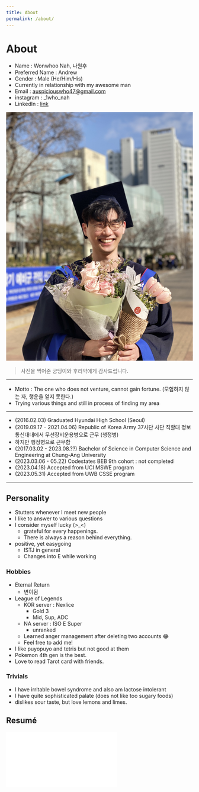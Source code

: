```yaml
---
title: About
permalink: /about/
---
```


# About

- Name : Wonwhoo Nah, 나원후
- Preferred Name : Andrew
- Gender : Male (He/Him/His)
- Currently in relationship with my awesome man
- Email : auspiciouswho47@gmail.com
- instagram : _1who_nah
- LinkedIn : [link](http://www.linkedin.com/in/wonwhoo-andrew-nah-1ba0b4248)

![](../assets/img/profile.JPG)  
> 사진을 찍어준 궁딩이와 후리약에게 감사드립니다.

---

- Motto : The one who does not venture, cannot gain fortune. (모험하지 않는 자, 행운을 얻지 못한다.)  
- Trying various things and still in process of finding my area

---

- (2016.02.03) Graduated Hyundai High School (Seoul)
- (2019.09.17 - 2021.04.06) Republic of Korea Army 37사단 사단 직할대 정보통신대대에서 무선장비운용병으로 근무 (행정병)
- 하지만 행정병으로 근무함
- (2017.03.02 - 2023.08.??) Bachelor of Science in Computer Science and Engineering at Chung-Ang University
- (2023.03.06 - 05.22) Codestates BEB 9th cohort : not completed
- (2023.04.18) Accepted from UCI MSWE program
- (2023.05.31) Accepted from UWB CSSE program

---

## Personality

- Stutters whenever I meet new people
- I like to answer to various questions
- I consider myself lucky (>_<)
  - grateful for every happenings.
  - There is always a reason behind everything.
- positive, yet easygoing
  - ISTJ in general
  - Changes into E while working

### Hobbies

- Eternal Return
  - 변이됨
- League of Legends
  - KOR server : Nexlice
    - Gold 3
    - Mid, Sup, ADC
  - NA server : ISO E Super
    - unranked
  - Learned anger management after deleting two accounts :joy:
  - Feel free to add me!
- I like puyopuyo and tetris but not good at them
- Pokemon 4th gen is the best.
- Love to read Tarot card with friends.

### Trivials

- I have irritable bowel syndrome and also am lactose intolerant
- I have quite sophisticated palate (does not like too sugary foods)
- dislikes sour taste, but love lemons and limes.

## Resumé

![](../assets/img/Resumé.pdf)

<!-- ---
title: About
permalink: /about/
---

# About

This is a [starter template](https://vsoch.github.io/docsy-jekyll/) for a Docsy jekyll theme, based
on the Beautiful [Docsy](https://github.com/google/docsy) that renders with Hugo. This version is intended for
native deployment on GitHub pages. See the [repository]({{ site.repo }}) for more details.

## Support

If you need help, please don't hesitate to [open an issue](https://www.github.com/{{ site.github_user }}/{{ site.github_repo }}).
 -->
